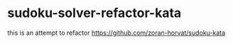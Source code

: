 # sudoku-solver-refactor-kata
this is an attempt to refactor https://github.com/zoran-horvat/sudoku-kata
